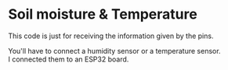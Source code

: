 # Soil moisture & Temperature

This code is just for receiving the information given by the pins.

You'll have to connect a humidity sensor or a temperature sensor.<br>
I connected them to an ESP32 board.
